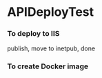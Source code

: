 # APIDeployTest
 
### To deploy to IIS

publish, move to inetpub, done


### To create Docker image


